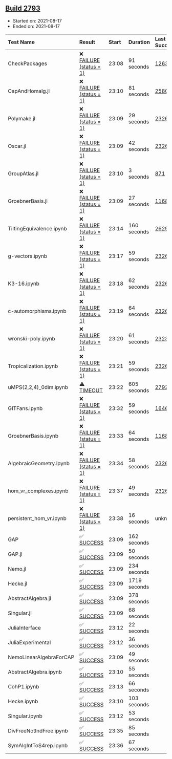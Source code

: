 ## [Build 2793](https://oscarci.mathematik.uni-kl.de/job/oscar-stable/2793/)

* Started on: 2021-08-17
* Ended on: 2021-08-17

| Test Name    | Result | Start | Duration | Last Success | First Failure |
|:-------------|:-------|:------|:---------|:-------------|:--------------|
| CheckPackages | ❌ [FAILURE (status = 1)](https://oscarci.mathematik.uni-kl.de/job/oscar-stable/2793/artifact/logs/build-2793/CheckPackages.log) | 23:08 | 91 seconds | [1263](https://oscarci.mathematik.uni-kl.de/job/oscar-stable/1263/) | [1264](https://oscarci.mathematik.uni-kl.de/job/oscar-stable/1264/) |
| CapAndHomalg.jl | ❌ [FAILURE (status = 1)](https://oscarci.mathematik.uni-kl.de/job/oscar-stable/2793/artifact/logs/build-2793/CapAndHomalg.jl.log) | 23:10 | 81 seconds | [2580](https://oscarci.mathematik.uni-kl.de/job/oscar-stable/2580/) | [2581](https://oscarci.mathematik.uni-kl.de/job/oscar-stable/2581/) |
| Polymake.jl | ❌ [FAILURE (status = 1)](https://oscarci.mathematik.uni-kl.de/job/oscar-stable/2793/artifact/logs/build-2793/Polymake.jl.log) | 23:09 | 29 seconds | [2326](https://oscarci.mathematik.uni-kl.de/job/oscar-stable/2326/) | [2327](https://oscarci.mathematik.uni-kl.de/job/oscar-stable/2327/) |
| Oscar.jl | ❌ [FAILURE (status = 1)](https://oscarci.mathematik.uni-kl.de/job/oscar-stable/2793/artifact/logs/build-2793/Oscar.jl.log) | 23:09 | 42 seconds | [2326](https://oscarci.mathematik.uni-kl.de/job/oscar-stable/2326/) | [2327](https://oscarci.mathematik.uni-kl.de/job/oscar-stable/2327/) |
| GroupAtlas.jl | ❌ [FAILURE (status = 1)](https://oscarci.mathematik.uni-kl.de/job/oscar-stable/2793/artifact/logs/build-2793/GroupAtlas.jl.log) | 23:10 | 3 seconds | [871](https://oscarci.mathematik.uni-kl.de/job/oscar-stable/871/) | [872](https://oscarci.mathematik.uni-kl.de/job/oscar-stable/872/) |
| GroebnerBasis.jl | ❌ [FAILURE (status = 1)](https://oscarci.mathematik.uni-kl.de/job/oscar-stable/2793/artifact/logs/build-2793/GroebnerBasis.jl.log) | 23:09 | 27 seconds | [1168](https://oscarci.mathematik.uni-kl.de/job/oscar-stable/1168/) | [1169](https://oscarci.mathematik.uni-kl.de/job/oscar-stable/1169/) |
| TiltingEquivalence.ipynb | ❌ [FAILURE (status = 1)](https://oscarci.mathematik.uni-kl.de/job/oscar-stable/2793/artifact/logs/build-2793/TiltingEquivalence.ipynb.log) | 23:14 | 160 seconds | [2629](https://oscarci.mathematik.uni-kl.de/job/oscar-stable/2629/) | [2630](https://oscarci.mathematik.uni-kl.de/job/oscar-stable/2630/) |
| g-vectors.ipynb | ❌ [FAILURE (status = 1)](https://oscarci.mathematik.uni-kl.de/job/oscar-stable/2793/artifact/logs/build-2793/g-vectors.ipynb.log) | 23:17 | 59 seconds | [2326](https://oscarci.mathematik.uni-kl.de/job/oscar-stable/2326/) | [2327](https://oscarci.mathematik.uni-kl.de/job/oscar-stable/2327/) |
| K3-16.ipynb | ❌ [FAILURE (status = 1)](https://oscarci.mathematik.uni-kl.de/job/oscar-stable/2793/artifact/logs/build-2793/K3-16.ipynb.log) | 23:18 | 62 seconds | [2326](https://oscarci.mathematik.uni-kl.de/job/oscar-stable/2326/) | [2327](https://oscarci.mathematik.uni-kl.de/job/oscar-stable/2327/) |
| c-automorphisms.ipynb | ❌ [FAILURE (status = 1)](https://oscarci.mathematik.uni-kl.de/job/oscar-stable/2793/artifact/logs/build-2793/c-automorphisms.ipynb.log) | 23:19 | 64 seconds | [2326](https://oscarci.mathematik.uni-kl.de/job/oscar-stable/2326/) | [2327](https://oscarci.mathematik.uni-kl.de/job/oscar-stable/2327/) |
| wronski-poly.ipynb | ❌ [FAILURE (status = 1)](https://oscarci.mathematik.uni-kl.de/job/oscar-stable/2793/artifact/logs/build-2793/wronski-poly.ipynb.log) | 23:20 | 61 seconds | [2323](https://oscarci.mathematik.uni-kl.de/job/oscar-stable/2323/) | [2324](https://oscarci.mathematik.uni-kl.de/job/oscar-stable/2324/) |
| Tropicalization.ipynb | ❌ [FAILURE (status = 1)](https://oscarci.mathematik.uni-kl.de/job/oscar-stable/2793/artifact/logs/build-2793/Tropicalization.ipynb.log) | 23:21 | 59 seconds | [2326](https://oscarci.mathematik.uni-kl.de/job/oscar-stable/2326/) | [2327](https://oscarci.mathematik.uni-kl.de/job/oscar-stable/2327/) |
| uMPS(2,2,4)_0dim.ipynb | ⚠ [TIMEOUT](https://oscarci.mathematik.uni-kl.de/job/oscar-stable/2793/artifact/logs/build-2793/uMPS-2-2-4-_0dim.ipynb.log) | 23:22 | 605 seconds | [2792](https://oscarci.mathematik.uni-kl.de/job/oscar-stable/2792/) | [2793](https://oscarci.mathematik.uni-kl.de/job/oscar-stable/2793/) |
| GITFans.ipynb | ❌ [FAILURE (status = 1)](https://oscarci.mathematik.uni-kl.de/job/oscar-stable/2793/artifact/logs/build-2793/GITFans.ipynb.log) | 23:32 | 59 seconds | [1646](https://oscarci.mathematik.uni-kl.de/job/oscar-stable/1646/) | [1647](https://oscarci.mathematik.uni-kl.de/job/oscar-stable/1647/) |
| GroebnerBasis.ipynb | ❌ [FAILURE (status = 1)](https://oscarci.mathematik.uni-kl.de/job/oscar-stable/2793/artifact/logs/build-2793/GroebnerBasis.ipynb.log) | 23:33 | 64 seconds | [1168](https://oscarci.mathematik.uni-kl.de/job/oscar-stable/1168/) | [1169](https://oscarci.mathematik.uni-kl.de/job/oscar-stable/1169/) |
| AlgebraicGeometry.ipynb | ❌ [FAILURE (status = 1)](https://oscarci.mathematik.uni-kl.de/job/oscar-stable/2793/artifact/logs/build-2793/AlgebraicGeometry.ipynb.log) | 23:34 | 58 seconds | [2326](https://oscarci.mathematik.uni-kl.de/job/oscar-stable/2326/) | [2327](https://oscarci.mathematik.uni-kl.de/job/oscar-stable/2327/) |
| hom_vr_complexes.ipynb | ❌ [FAILURE (status = 1)](https://oscarci.mathematik.uni-kl.de/job/oscar-stable/2793/artifact/logs/build-2793/hom_vr_complexes.ipynb.log) | 23:37 | 49 seconds | [2326](https://oscarci.mathematik.uni-kl.de/job/oscar-stable/2326/) | [2327](https://oscarci.mathematik.uni-kl.de/job/oscar-stable/2327/) |
| persistent_hom_vr.ipynb | ❌ [FAILURE (status = 1)](https://oscarci.mathematik.uni-kl.de/job/oscar-stable/2793/artifact/logs/build-2793/persistent_hom_vr.ipynb.log) | 23:38 | 16 seconds | unknown | unknown |
| GAP | ✅ [SUCCESS](https://oscarci.mathematik.uni-kl.de/job/oscar-stable/2793/artifact/logs/build-2793/GAP.log) | 23:09 | 162 seconds |  |  |
| GAP.jl | ✅ [SUCCESS](https://oscarci.mathematik.uni-kl.de/job/oscar-stable/2793/artifact/logs/build-2793/GAP.jl.log) | 23:09 | 50 seconds |  |  |
| Nemo.jl | ✅ [SUCCESS](https://oscarci.mathematik.uni-kl.de/job/oscar-stable/2793/artifact/logs/build-2793/Nemo.jl.log) | 23:09 | 234 seconds |  |  |
| Hecke.jl | ✅ [SUCCESS](https://oscarci.mathematik.uni-kl.de/job/oscar-stable/2793/artifact/logs/build-2793/Hecke.jl.log) | 23:09 | 1719 seconds |  |  |
| AbstractAlgebra.jl | ✅ [SUCCESS](https://oscarci.mathematik.uni-kl.de/job/oscar-stable/2793/artifact/logs/build-2793/AbstractAlgebra.jl.log) | 23:09 | 378 seconds |  |  |
| Singular.jl | ✅ [SUCCESS](https://oscarci.mathematik.uni-kl.de/job/oscar-stable/2793/artifact/logs/build-2793/Singular.jl.log) | 23:09 | 68 seconds |  |  |
| JuliaInterface | ✅ [SUCCESS](https://oscarci.mathematik.uni-kl.de/job/oscar-stable/2793/artifact/logs/build-2793/JuliaInterface.log) | 23:12 | 22 seconds |  |  |
| JuliaExperimental | ✅ [SUCCESS](https://oscarci.mathematik.uni-kl.de/job/oscar-stable/2793/artifact/logs/build-2793/JuliaExperimental.log) | 23:12 | 36 seconds |  |  |
| NemoLinearAlgebraForCAP | ✅ [SUCCESS](https://oscarci.mathematik.uni-kl.de/job/oscar-stable/2793/artifact/logs/build-2793/NemoLinearAlgebraForCAP.log) | 23:09 | 49 seconds |  |  |
| AbstractAlgebra.ipynb | ✅ [SUCCESS](https://oscarci.mathematik.uni-kl.de/job/oscar-stable/2793/artifact/logs/build-2793/AbstractAlgebra.ipynb.log) | 23:10 | 55 seconds |  |  |
| CohP1.ipynb | ✅ [SUCCESS](https://oscarci.mathematik.uni-kl.de/job/oscar-stable/2793/artifact/logs/build-2793/CohP1.ipynb.log) | 23:13 | 66 seconds |  |  |
| Hecke.ipynb | ✅ [SUCCESS](https://oscarci.mathematik.uni-kl.de/job/oscar-stable/2793/artifact/logs/build-2793/Hecke.ipynb.log) | 23:10 | 103 seconds |  |  |
| Singular.ipynb | ✅ [SUCCESS](https://oscarci.mathematik.uni-kl.de/job/oscar-stable/2793/artifact/logs/build-2793/Singular.ipynb.log) | 23:12 | 53 seconds |  |  |
| DivFreeNotIndFree.ipynb | ✅ [SUCCESS](https://oscarci.mathematik.uni-kl.de/job/oscar-stable/2793/artifact/logs/build-2793/DivFreeNotIndFree.ipynb.log) | 23:35 | 85 seconds |  |  |
| SymAlgIntToS4rep.ipynb | ✅ [SUCCESS](https://oscarci.mathematik.uni-kl.de/job/oscar-stable/2793/artifact/logs/build-2793/SymAlgIntToS4rep.ipynb.log) | 23:36 | 67 seconds |  |  |
